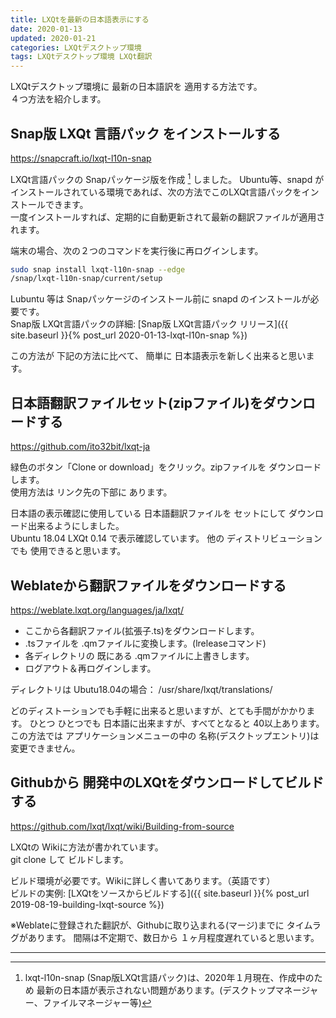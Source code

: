 ```yaml
---
title: LXQtを最新の日本語表示にする
date: 2020-01-13
updated: 2020-01-21
categories: LXQtデスクトップ環境
tags: LXQtデスクトップ環境 LXQt翻訳
---
```

LXQtデスクトップ環境に 最新の日本語訳を 適用する方法です。  
４つ方法を紹介します。  

## Snap版 LXQt 言語パック をインストールする

<https://snapcraft.io/lxqt-l10n-snap>  

LXQt言語パックの Snapパッケージ版を作成 [^ln] しました。
Ubuntu等、snapd がインストールされている環境であれば、次の方法でこのLXQt言語パックをインストールできます。  
一度インストールすれば、定期的に自動更新されて最新の翻訳ファイルが適用されます。  

端末の場合、次の２つのコマンドを実行後に再ログインします。  

[^ln]: lxqt-l10n-snap (Snap版LXQt言語パック)は、2020年１月現在、作成中のため 最新の日本語が表示されない問題があります。(デスクトップマネージャー、ファイルマネージャー等)

```bash
sudo snap install lxqt-l10n-snap --edge 
/snap/lxqt-l10n-snap/current/setup
```

Lubuntu 等は Snapパッケージのインストール前に snapd のインストールが必要です。  
Snap版 LXQt言語パックの詳細: [Snap版 LXQt言語パック リリース]({{ site.baseurl }}{% post_url 2020-01-13-lxqt-l10n-snap %})

この方法が 下記の方法に比べて、 簡単に 日本語表示を新しく出来ると思います。  

## 日本語翻訳ファイルセット(zipファイル)をダウンロードする  

<https://github.com/ito32bit/lxqt-ja>  

緑色のボタン「Clone or download」をクリック。zipファイルを ダウンロードします。  
使用方法は リンク先の下部に あります。  

日本語の表示確認に使用している 日本語翻訳ファイルを セットにして ダウンロード出来るようにしました。  
Ubuntu 18.04 LXQt 0.14 で表示確認しています。
他の ディストリビューションでも 使用できると思います。

## Weblateから翻訳ファイルをダウンロードする  

<https://weblate.lxqt.org/languages/ja/lxqt/>  
  
- ここから各翻訳ファイル(拡張子.ts)をダウンロードします。  
- .tsファイルを .qmファイルに変換します。(lreleaseコマンド)  
- 各ディレクトリの 既にある .qmファイルに上書きします。
- ログアウト＆再ログインします。  

ディレクトリは Ubutu18.04の場合： /usr/share/lxqt/translations/  

どのディストーションでも手軽に出来ると思いますが、とても手間がかかります。
ひとつ ひとつでも 日本語に出来ますが、すべてとなると 40以上あります。  
この方法では アプリケーションメニューの中の 名称(デスクトップエントリ)は 変更できません。

## Githubから 開発中のLXQtをダウンロードしてビルドする  

<https://github.com/lxqt/lxqt/wiki/Building-from-source>  

LXQtの Wikiに方法が書かれています。  
git clone して ビルドします。  

ビルド環境が必要です。Wikiに詳しく書いてあります。（英語です）  
ビルドの実例: [LXQtをソースからビルドする]({{ site.baseurl }}{% post_url 2019-08-19-building-lxqt-source %})  

※Weblateに登録された翻訳が、Githubに取り込まれる(マージ)までに タイムラグがあります。
間隔は不定期で、数日から １ヶ月程度遅れていると思います。

***
